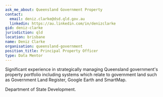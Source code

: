 ```yaml
---
ask_me_about: Queensland Government Property
contact:
  email: deniz.clarke@dsd.qld.gov.au
  linkedin: https://au.linkedin.com/in/denizclarke
gid: deniz-clarke
jurisdiction: qld
location: brisbane
name: Deniz Clarke
organisation: queensland-government
position_title: Principal Property Officer
type: Data Mentor
---
```


Significant experience in strategically managing Queensland government's property portfolio including systems which relate to government land such as Government Land Register, Google Earth and SmartMap.

Department of State Development.